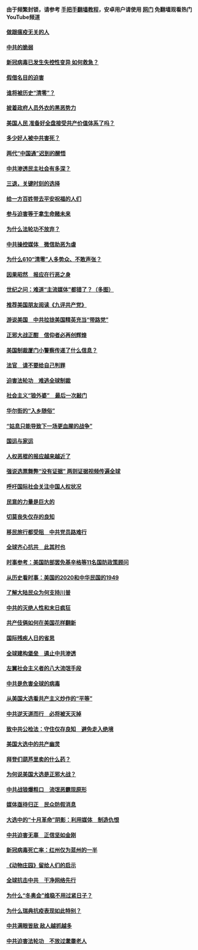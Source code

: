 #### 由于频繁封锁，请参考 [手把手翻墙教程](https://github.com/gfw-breaker/guides/wiki/)，安卓用户请使用 [网门](https://github.com/gfw-breaker/nogfw/blob/master/dl.md?t=01071000) 免翻墙观看热门YouTube频道 

#### [做跟瘟疫无关的人](../pages/251/418171.md?t=01071000) 

#### [中共的脆弱](../pages/251/418196.md?t=01071000) 

#### [新冠病毒已发生失控性变异 如何救急？](../pages/251/418032.md?t=01071000) 

#### [假借名目的迫害](../pages/251/418055.md?t=01071000) 

#### [谁将被历史“清零”？](../pages/251/417485.md?t=01071000) 

#### [披着政府人员外衣的黑恶势力](../pages/251/417442.md?t=01071000) 

#### [美国人民 准备好全盘接受共产价值体系了吗？](../pages/251/417491.md?t=01071000) 

#### [多少好人被中共害死？](../pages/251/417144.md?t=01071000) 

#### [两代“中国通”迟到的醒悟](../pages/251/417064.md?t=01071000) 

#### [中共渗透民主社会有多深？](../pages/251/417063.md?t=01071000) 

#### [三退，关键时刻的选择](../pages/251/416969.md?t=01071000) 

#### [给一方百姓带去平安祝福的人们](../pages/251/416941.md?t=01071000) 

#### [参与迫害等于拿生命赌未来](../pages/251/416856.md?t=01071000) 

#### [为什么法轮功不放弃？](../pages/251/416864.md?t=01071000) 

#### [中共操控媒体　微信助恶为虐](../pages/251/416724.md?t=01071000) 

#### [为什么610“清零”人多势众、不敢声张？](../pages/251/416632.md?t=01071000) 

#### [因果昭然　报应在行恶之身](../pages/251/416582.md?t=01071000) 

#### [世纪之问：难道“主流媒体”都错了？（多图）](../pages/251/416571.md?t=01071000) 

#### [推荐美国朋友阅读《九评共产党》](../pages/251/416510.md?t=01071000) 

#### [游说美国　中共拉拢美国精英充当“带路党”](../pages/251/416529.md?t=01071000) 

#### [正邪大战正酣　信仰者必再创辉煌](../pages/251/416433.md?t=01071000) 

#### [美国制裁厦门小警察传递了什么信息？](../pages/251/416432.md?t=01071000) 

#### [法官　请不要给自己判罪](../pages/251/416379.md?t=01071000) 

#### [迫害法轮功　难逃全球制裁](../pages/251/416380.md?t=01071000) 

#### [社会主义“狼外婆”　最后一次敲门](../pages/251/416394.md?t=01071000) 

#### [华尔街的“入乡随俗”](../pages/251/416395.md?t=01071000) 

#### [“姑息只能导致下一场更血腥的战争”](../pages/251/416223.md?t=01071000) 

#### [国运与家运](../pages/251/416224.md?t=01071000) 

#### [人权恶棍的报应越来越近了](../pages/251/416276.md?t=01071000) 

#### [强说选票舞弊“没有证据” 两则证据视频传遍全球](../pages/251/416227.md?t=01071000) 

#### [呼吁国际社会关注中国人权状况](../pages/251/416135.md?t=01071000) 

#### [民意的力量是巨大的](../pages/251/416222.md?t=01071000) 

#### [切莫丧失仅存的良知](../pages/251/416134.md?t=01071000) 

#### [移民旅行都受阻　中共党员路难行](../pages/251/416033.md?t=01071000) 

#### [全球齐心抗共　此其时也](../pages/251/415989.md?t=01071000) 

#### [时事参考：美国防部罢免基辛格等11名国防政策顾问](../pages/251/415970.md?t=01071000) 

#### [从历史看时事：美国的2020和中华民国的1949](../pages/251/415949.md?t=01071000) 

#### [了解大陆民众为何支持川普](../pages/251/415950.md?t=01071000) 

#### [中共的灭绝人性和末日疯狂](../pages/251/415944.md?t=01071000) 

#### [共产伎俩如何在美国花样翻新](../pages/251/415908.md?t=01071000) 

#### [国际残疾人日的省思](../pages/251/415849.md?t=01071000) 

#### [全球建构堡垒　遏止中共渗透](../pages/251/415850.md?t=01071000) 

#### [左翼社会主义者的八大流氓手段](../pages/251/415802.md?t=01071000) 

#### [中共是危害全球的病毒](../pages/251/415569.md?t=01071000) 

#### [从美国大选看共产主义炒作的“平等”](../pages/251/415654.md?t=01071000) 

#### [中共逆天道而行　必将被天灭掉](../pages/251/415626.md?t=01071000) 

#### [致中共公检法：守住仅存良知　避免走入绝境](../pages/251/415627.md?t=01071000) 

#### [美国大选中的共产幽灵](../pages/251/415618.md?t=01071000) 

#### [拜登们葫芦里卖的什么药？](../pages/251/415531.md?t=01071000) 

#### [为何说美国大选是正邪大战？](../pages/251/415530.md?t=01071000) 

#### [中共战狼爆粗口　流氓恶霸现原形](../pages/251/415426.md?t=01071000) 

#### [媒体亟待归正　民众防假消息](../pages/251/415402.md?t=01071000) 

#### [大选中的“十月革命”阴影：利用媒体　制造仇恨](../pages/251/415334.md?t=01071000) 

#### [中共迫害无辜　正信坚如金刚](../pages/251/415307.md?t=01071000) 

#### [新冠病毒死亡率：红州仅为蓝州的一半](../pages/251/415164.md?t=01071000) 

#### [《动物庄园》留给人们的启示](../pages/251/415178.md?t=01071000) 

#### [全球抗击中共　干净网络先行](../pages/251/415096.md?t=01071000) 

#### [为什么“冬奥会”维稳不用过紧日子？](../pages/251/414949.md?t=01071000) 

#### [为什么瑞典抗疫表现如此特别？](../pages/251/414950.md?t=01071000) 

#### [中共满眼皆敌 敌人越抓越多](../pages/251/415053.md?t=01071000) 

#### [中共迫害法轮功　不放过耄耋老人](../pages/251/414994.md?t=01071000) 

